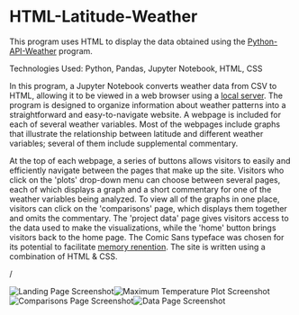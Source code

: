 # HTML-Latitude-Weather
This program uses HTML to display the data obtained using the [Python-API-Weather](https://github.com/finnwurtz/Python-API-Weather) program.

Technologies Used: Python, Pandas, Jupyter Notebook, HTML, CSS

In this program, a Jupyter Notebook converts weather data from CSV to HTML, allowing it to be viewed in a web browser using a [local server](https://developer.mozilla.org/en-US/docs/Learn/Common_questions/set_up_a_local_testing_server). The program is designed to organize information about weather patterns into a straightforward and easy-to-navigate website. A webpage is included for each of several weather variables. Most of the webpages include graphs that illustrate the relationship between latitude and different weather variables; several of them include supplemental commentary.

At the top of each webpage, a series of buttons allows visitors to easily and efficiently navigate between the pages that make up the site. Visitors who click on the 'plots' drop-down menu can choose between several pages, each of which displays a graph and a short commentary for one of the weather variables being analyzed. To view all of the graphs in one place, visitors can click on the 'comparisons' page, which displays them together and omits the commentary. The 'project data' page gives visitors access to the data used to make the visualizations, while the 'home' button brings visitors back to the home page. The Comic Sans typeface was chosen for its potential to facilitate [memory renention](https://www.princeton.edu/news/2010/10/28/font-focus-making-ideas-harder-read-may-make-them-easier-retain). The site is written using a combination of HTML & CSS.

/

![Landing Page Screenshot](screenshots/landing_page_screenshot.png)![Maximum Temperature Plot Screenshot](screenshots/max_temp_plot_screenshot.png)
![Comparisons Page Screenshot](screenshots/comparisons_screenshot.png)![Data Page Screenshot](screenshots/project_data_screenshot.png)
